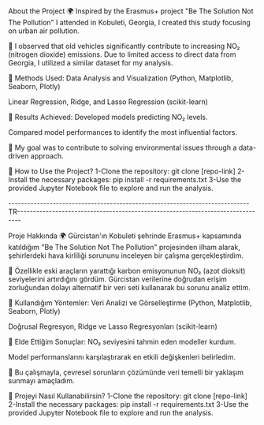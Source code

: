 About the Project
🌍 Inspired by the Erasmus+ project "Be The Solution Not The Pollution" I attended in Kobuleti, Georgia, I created this study focusing on urban air pollution.

🚗 I observed that old vehicles significantly contribute to increasing NO₂ (nitrogen dioxide) emissions. Due to limited access to direct data from Georgia, I utilized a similar dataset for my analysis.

📌 Methods Used:
Data Analysis and Visualization (Python, Matplotlib, Seaborn, Plotly)

Linear Regression, Ridge, and Lasso Regression (scikit-learn)

🚀 Results Achieved:
Developed models predicting NO₂ levels.

Compared model performances to identify the most influential factors.

🌱 My goal was to contribute to solving environmental issues through a data-driven approach.

📁 How to Use the Project?
1-Clone the repository: git clone [repo-link]
2-Install the necessary packages: pip install -r requirements.txt
3-Use the provided Jupyter Notebook file to explore and run the analysis.

----------------------------------------------------------------------------TR-------------------------------------------------------------------------------

Proje Hakkında
🌍 Gürcistan'ın Kobuleti şehrinde Erasmus+ kapsamında katıldığım "Be The Solution Not The Pollution" projesinden ilham alarak, şehirlerdeki hava kirliliği sorununu inceleyen bir çalışma gerçekleştirdim.

🚗 Özellikle eski araçların yarattığı karbon emisyonunun NO₂ (azot dioksit) seviyelerini artırdığını gördüm. Gürcistan verilerine doğrudan erişim zorluğundan dolayı alternatif bir veri seti kullanarak bu sorunu analiz ettim.

📌 Kullandığım Yöntemler:
Veri Analizi ve Görselleştirme (Python, Matplotlib, Seaborn, Plotly)

Doğrusal Regresyon, Ridge ve Lasso Regresyonları (scikit-learn)

🚀 Elde Ettiğim Sonuçlar:
NO₂ seviyesini tahmin eden modeller kurdum.

Model performanslarını karşılaştırarak en etkili değişkenleri belirledim.

🌱 Bu çalışmayla, çevresel sorunların çözümünde veri temelli bir yaklaşım sunmayı amaçladım.

📁 Projeyi Nasıl Kullanabilirsin?
1-Clone the repository: git clone [repo-link]
2-Install the necessary packages: pip install -r requirements.txt
3-Use the provided Jupyter Notebook file to explore and run the analysis.
